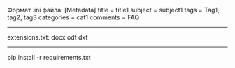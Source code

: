 Формат .ini файла:
[Metadata]
title = title1
subject = subject1
tags = Tag1, tag2, tag3
categories = cat1
comments = FAQ
___________________
extensions.txt:
docx
odt
dxf
_____________________
pip install -r requirements.txt
